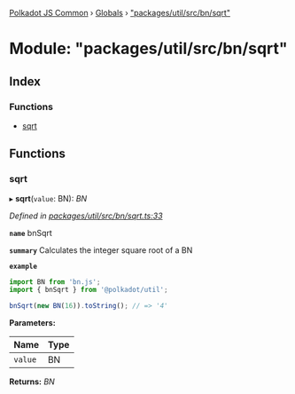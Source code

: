 [Polkadot JS Common](../README.md) › [Globals](../globals.md) › ["packages/util/src/bn/sqrt"](_packages_util_src_bn_sqrt_.md)

# Module: "packages/util/src/bn/sqrt"

## Index

### Functions

* [sqrt](_packages_util_src_bn_sqrt_.md#sqrt)

## Functions

###  sqrt

▸ **sqrt**(`value`: BN): *BN*

*Defined in [packages/util/src/bn/sqrt.ts:33](https://github.com/polkadot-js/common/blob/3b383b97/packages/util/src/bn/sqrt.ts#L33)*

**`name`** bnSqrt

**`summary`** Calculates the integer square root of a BN

**`example`** 
<BR>

```javascript
import BN from 'bn.js';
import { bnSqrt } from '@polkadot/util';

bnSqrt(new BN(16)).toString(); // => '4'
```

**Parameters:**

Name | Type |
------ | ------ |
`value` | BN |

**Returns:** *BN*
